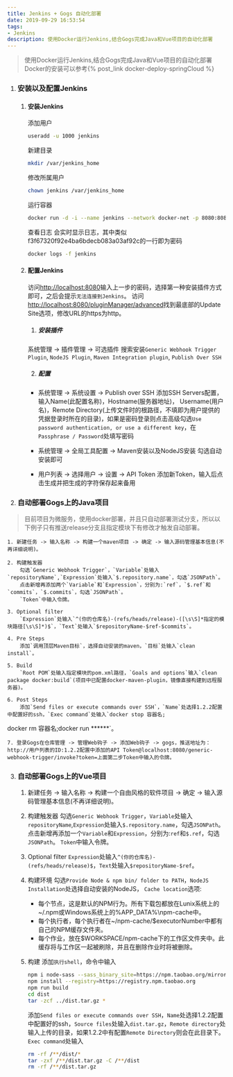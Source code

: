 ```yaml
---
title: Jenkins + Gogs 自动化部署
date: 2019-09-29 16:53:54
tags:
- Jenkins
description: 使用Docker运行Jenkins,结合Gogs完成Java和Vue项目的自动化部署
---
```

> 使用Docker运行Jenkins,结合Gogs完成Java和Vue项目的自动化部署
> Docker的安装可以参考{% post_link docker-deploy-springCloud %}

1. ### 安装以及配置Jenkins

    1. #### 安装Jenkins
        添加用户
        ```bash
        useradd -u 1000 jenkins
        ```
        新建目录
        ```bash
        mkdir /var/jenkins_home
        ```
        修改所属用户
        ```bash
        chown jenkins /var/jenkins_home
        ```
        运行容器
        ```bash
        docker run -d -i --name jenkins --network docker-net -p 8080:8080 -p 50000:50000 -v /var/jenkins_home:/var/jenkins_home -v /etc/localtime:/etc/localtime:ro jenkins/jenkins:lts
        ```
        查看日志 会实时显示日志，其中类似f3f67320f92e4ba6bdecb083a03af92c的一行即为密码
        ```bash
        docker logs -f jenkins
        ```

    2. ####  配置Jenkins
        访问<http://localhost:8080>输入上一步的密码，选择第一种安装插件方式即可，之后会提示`无法连接到Jenkins`。
        访问<http://localhost:8080/pluginManager/advanced>找到最底部的Update Site选项，修改URL的https为http。
     
        1. ##### 安装插件
        系统管理 -> 插件管理 -> 可选插件
        搜索安装`Generic Webhook Trigger Plugin`, `NodeJS Plugin`, `Maven Integration plugin`, `Publish Over SSH`

        2. ##### 配置
        - 系统管理 -> 系统设置 -> Publish over SSH
        添加SSH Servers配置，输入Name(此配置名称)，Hostname(服务器地址)， Username(用户名)，Remote Directory(上传文件时的根路径，不填即为用户提供的凭据登录时所在的目录)，如果是密码登录则点击高级勾选`Use password authentication, or use a different key`，在`Passphrase / Password`处填写密码

        - 系统管理 -> 全局工具配置 -> Maven安装以及NodeJS安装
        勾选自动安装即可

        - 用户列表 -> 选择用户 -> 设置 -> API Token
        添加新Token，输入后点击生成并把生成的字符保存起来备用


2. ### 自动部署Gogs上的Java项目
> 目前项目为微服务，使用docker部署，并且只自动部署测试分支，所以以下例子只有推送release分支且指定模块下有修改才触发自动部署。

    1. 新建任务 -> 输入名称 -> 构建一个maven项目 -> 确定 -> 输入源码管理基本信息(不再详细说明)。
    
    2. 构建触发器
        勾选`Generic Webhook Trigger`，`Variable`处输入`repositoryName`,`Expression`处输入`$.repository.name`，勾选`JSONPath`。
        点击新增再添加两个`Variable`和`Expression`，分别为:`ref`，`$.ref`和`commits`，`$.commits`，勾选`JSONPath`。
        `Token`中输入令牌。

    3. Optional filter
        `Expression`处输入`^(你的仓库名)-(refs/heads/release)-([\s\S]*指定的模块路径[\s\S]*)$`，`Text`处输入`$repositoryName-$ref-$commits`。

    4. Pre Steps
        添加`调用顶层Maven目标`，选择自动安装的maven，`目标`处输入`clean install`。

    5. Build
        `Root POM`处输入指定模块的pom.xml路径，`Goals and options`输入`clean package docker:build`(项目中已配置docker-maven-plugin，镜像直接构建到远程服务器)。

    6. Post Steps
        添加`Send files or execute commands over SSH`，`Name`处选择1.2.2配置中配置好的ssh，`Exec command`处输入`docker stop 容器名;
docker rm 容器名;docker run ******`。

    7. 登录Gogs在仓库管理 -> 管理Web钩子 -> 添加Web钩子 -> gogs，推送地址为：http://用户列表的ID:1.2.2配置中添加的API Token@localhost:8080/generic-webhook-trigger/invoke?token=上面第二步Token中输入的令牌。

3. ### 自动部署Gogs上的Vue项目
    1. 新建任务 -> 输入名称 -> 构建一个自由风格的软件项目 -> 确定 -> 输入源码管理基本信息(不再详细说明)。

    2. 构建触发器
        勾选`Generic Webhook Trigger`，`Variable`处输入`repositoryName`,`Expression`处输入`$.repository.name`，勾选`JSONPath`。
        点击新增再添加一个`Variable`和`Expression`，分别为:`ref`和`$.ref`，勾选`JSONPath`。
        `Token`中输入令牌。

    3. Optional filter
        `Expression`处输入`^(你的仓库名)-(refs/heads/release)$`，`Text`处输入`$repositoryName-$ref`。

    4. 构建环境
        勾选`Provide Node & npm bin/ folder to PATH`，`NodeJS Installation`处选择自动安装的NodeJS，
        `Cache location`选项:
        - 每个节点，这是默认的NPM行为。所有下载包都放在Lunix系统上的~/.npm或Windows系统上的%APP_DATA%\npm-cache中。
        - 每个执行者，每个执行者在~/npm-cache/$executorNumber中都有自己的NPM缓存文件夹。
        - 每个作业，放在$WORKSPACE/npm-cache下的工作区文件夹中。此缓存将与工作区一起被刷除，并且在删除作业时将被删除。

    5. 构建
        添加`执行shell`，命令中输入
        ```bash
        npm i node-sass --sass_binary_site=https://npm.taobao.org/mirrors/node-sass
        npm install --registry=https://registry.npm.taobao.org
        npm run build
        cd dist
        tar -zcf ../dist.tar.gz *
        ```
        添加`Send files or execute commands over SSH`，`Name`处选择1.2.2配置中配置好的ssh，`Source files`处输入`dist.tar.gz`，`Remote directory`处输入上传的目录，如果1.2.2中有配置`Remote Directory`则会在此目录下。`Exec command`处输入
        ```bash
        rm -rf /**/dist/*
        tar -zxf /**/dist.tar.gz -C /**/dist
        rm -rf /**/dist.tar.gz
        ```
